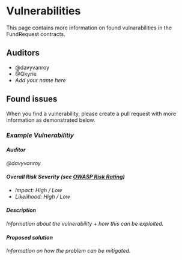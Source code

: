 # Vulnerabilities

This page contains more information on found vulnarabilities in the FundRequest contracts.


## Auditors
* @davyvanroy
* @Qkyrie
* *Add your name here*


## Found issues
When you find a vulnerability, please create a pull request with more information as demonstrated below.

### *Example Vulnerabilitiy*

#### *Auditor*
*@davyvanroy*

#### *Overall Risk Severity (see [OWASP Risk Rating](https://www.owasp.org/index.php/OWASP_Risk_Rating_Methodology))*
* *Impact: High / Low*
* *Likelihood: High / Low*

#### *Description*
*Information about the vulnerability + how this can be exploited.*

#### *Proposed solution*
*Information on how the problem can be mitigated.*

